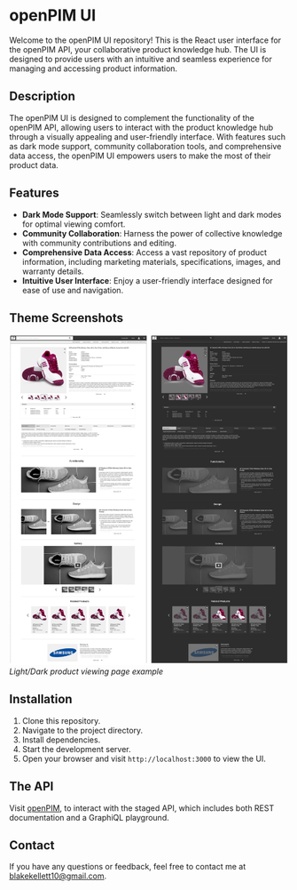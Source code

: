 # openPIM UI
Welcome to the openPIM UI repository! This is the React user interface for the openPIM API, your collaborative product knowledge hub. The UI is designed to provide users with an intuitive and seamless experience for managing and accessing product information.

## Description
The openPIM UI is designed to complement the functionality of the openPIM API, allowing users to interact with the product knowledge hub through a visually appealing and user-friendly interface. With features such as dark mode support, community collaboration tools, and comprehensive data access, the openPIM UI empowers users to make the most of their product data.

## Features
- **Dark Mode Support**: Seamlessly switch between light and dark modes for optimal viewing comfort.
- **Community Collaboration**: Harness the power of collective knowledge with community contributions and editing.
- **Comprehensive Data Access**: Access a vast repository of product information, including marketing materials, specifications, images, and warranty details.
- **Intuitive User Interface**: Enjoy a user-friendly interface designed for ease of use and navigation.

## Theme Screenshots
![Screenshot 1](screenshots/image_cover.jpg)
*Light/Dark product viewing page example*

## Installation
1. Clone this repository.
2. Navigate to the project directory.
3. Install dependencies.
4. Start the development server.
5. Open your browser and visit `http://localhost:3000` to view the UI.

## The API
Visit [openPIM](https://openpim.io), to interact with the staged API, which includes both REST documentation and a GraphiQL playground.

## Contact
If you have any questions or feedback, feel free to contact me at [blakekellett10@gmail.com](mailto:blakekellett10@gmail.com).
